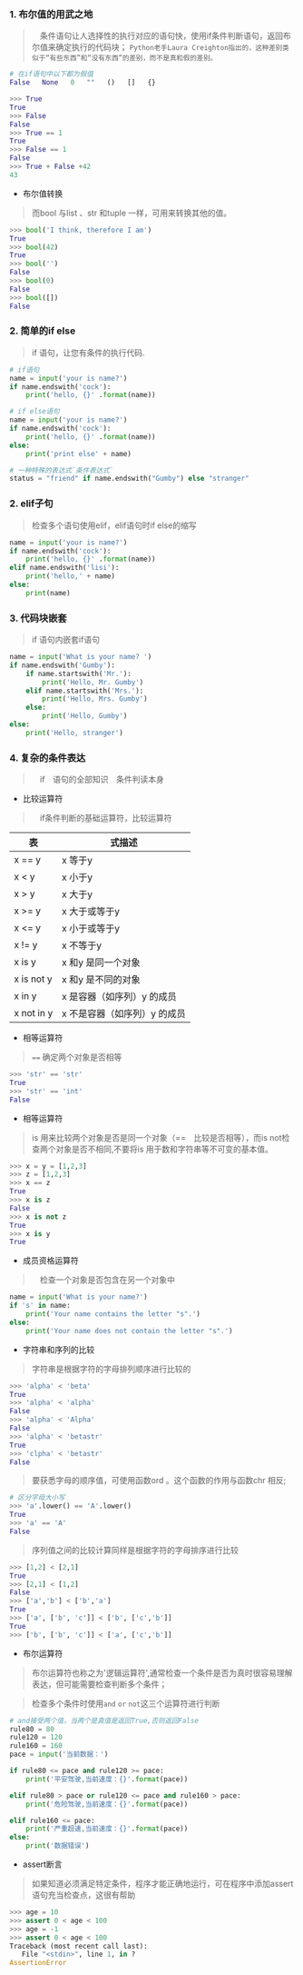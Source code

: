 ### 1. 布尔值的用武之地
>　条件语句让人选择性的执行对应的语句快，使用if条件判断语句，返回布尔值来确定执行的代码块；
> `Python老手Laura Creighton指出的，这种差别类似于“有些东西”和“没有东西”的差别，而不是真和假的差别。`
```python
# 在if语句中以下都为假值
False   None   0   ""   ()   []   {}

>>> True
True
>>> False
False
>>> True == 1
True
>>> False == 1
False
>>> True + False +42
43
```
- 布尔值转换
> 而bool 与list 、str 和tuple 一样，可用来转换其他的值。
```python
>>> bool('I think, therefore I am')
True
>>> bool(42)
True
>>> bool('')
False
>>> bool(0)
False
>>> bool([])
False
```

### 2. 简单的if else
>if 语句，让您有条件的执行代码.
```python
# if语句
name = input('your is name?')
if name.endswith('cock'):
    print('hello, {}' .format(name))

# if else语句
name = input('your is name?')
if name.endswith('cock'):
    print('hello, {}' .format(name))
else:
    print('print else' + name)

# 一种特殊的表达式`条件表达式`
status = "friend" if name.endswith("Gumby") else "stranger"
```

### 2. elif子句
> 检查多个语句使用elif，elif语句时if else的缩写
```python
name = input('your is name?')
if name.endswith('cock'):
    print('hello, {}' .format(name))
elif name.endswith('lisi'):
    print('hello,' + name)
else:
    print(name)
```

### 3. 代码块嵌套
> if 语句内嵌套if语句
```python
name = input('What is your name? ')
if name.endswith('Gumby'):
    if name.startswith('Mr.'):
        print('Hello, Mr. Gumby')
    elif name.startswith('Mrs.'):
        print('Hello, Mrs. Gumby')
    else:
        print('Hello, Gumby')
else:
    print('Hello, stranger')
```

### 4. 复杂的条件表达
>　if　语句的全部知识　条件判读本身

- 比较运算符 
>　if条件判断的基础运算符，比较运算符

|表|式描述|
|-|-|
|x == y|x 等于y|
|x <  y|x 小于y|
|x >  y|x 大于y|
|x >= y|x 大于或等于y|
|x <= y|x 小于或等于y|
|x != y|x 不等于y|
|x is y|x 和y 是同一个对象|
|x is not y|	x 和y 是不同的对象|
|x in y|	x 是容器（如序列）y 的成员|
|x not in y|	x 不是容器（如序列）y 的成员|

- 相等运算符
> `==` 确定两个对象是否相等
```python
>>> 'str' == 'str'
True
>>> 'str' == 'int'
False
```

- 相等运算符
> is 用来比较两个对象是否是同一个对象（==　比较是否相等），而is not检查两个对象是否不相同,不要将is 用于数和字符串等不可变的基本值。
```python
>>> x = y = [1,2,3]
>>> z = [1,2,3]
>>> x == z
True
>>> x is z
False
>>> x is not z
True
>>> x is y
True
```

- 成员资格运算符
>　检查一个对象是否包含在另一个对象中
```python
name = input('What is your name?')
if 's' in name:
    print('Your name contains the letter "s".')
else:
    print('Your name does not contain the letter "s".')
```

- 字符串和序列的比较
> 字符串是根据字符的字母排列顺序进行比较的
```python
>>> 'alpha' < 'beta'
True
>>> 'alpha' < 'alpha'
False
>>> 'alpha' < 'Alpha'
False
>>> 'alpha' < 'betastr'
True
>>> 'clpha' < 'betastr'
False
```
> 要获悉字母的顺序值，可使用函数ord 。这个函数的作用与函数chr 相反;
```python
# 区分字母大小写
>>> 'a'.lower() == 'A'.lower()
True
>>> 'a' == 'A'
False
```
> 序列值之间的比较计算同样是根据字符的字母排序进行比较
```python
>>> [1,2] < [2,1]
True
>>> [2,1] < [1,2]
False
>>> ['a','b'] < ['b','a']
True
>>> ['a', ['b', 'c']] < ['b', ['c','b']]
True
>>> ['b', ['b', 'c']] < ['a', ['c','b']]
```

- 布尔运算符
> 布尔运算符也称之为'逻辑运算符',通常检查一个条件是否为真时很容易理解表达，但可能需要检查判断多个条件；

> 检查多个条件时使用`and` `or` `not`这三个运算符进行判断
```python
# and接受两个值，当两个是真值是返回True,否则返回False
rule80 = 80
rule120 = 120
rule160 = 160
pace = input('当前数据：')

if rule80 <= pace and rule120 >= pace:
    print('平安驾驶,当前速度：{}'.format(pace))

elif rule80 > pace or rule120 <= pace and rule160 > pace:
    print('危险驾驶,当前速度：{}'.format(pace))

elif rule160 <= pace:
    print('严重超速,当前速度：{}'.format(pace))
else:
    print('数据错误')
```

- assert断言
> 如果知道必须满足特定条件，程序才能正确地运行，可在程序中添加assert 语句充当检查点，这很有帮助
```python
>>> age = 10
>>> assert 0 < age < 100
>>> age = -1
>>> assert 0 < age < 100
Traceback (most recent call last):
   File "<stdin>", line 1, in ?
AssertionError
```